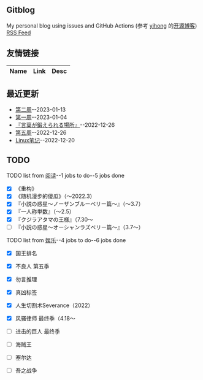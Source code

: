 ## Gitblog
My personal blog using issues and GitHub Actions (参考 [yihong](https://github.com/yihong0618) 的[开源博客](https://github.com/yihong0618/gitblog/issues/177))
[RSS Feed](https://raw.githubusercontent.com/wjianbo/blog-data/main/feed.xml)
## 友情链接
| Name | Link | Desc | 
 | ---- | ---- | ---- |
## 最近更新
- [第二周](https://github.com/wjianbo/blog-data/issues/45)--2023-01-13
- [第一周](https://github.com/wjianbo/blog-data/issues/44)--2023-01-04
- [『言葉が鍛えられる場所』](https://github.com/wjianbo/blog-data/issues/43)--2022-12-26
- [第五周](https://github.com/wjianbo/blog-data/issues/42)--2022-12-26
- [Linux笔记](https://github.com/wjianbo/blog-data/issues/41)--2022-12-20
## TODO
TODO list from [阅读](https://github.com/wjianbo/blog-data/issues/5)--1 jobs to do--5 jobs done
- [x] 《重构》
- [x] 《随机漫步的傻瓜》（～2022.3）
- [x] 『小説の惑星〜ノーザンブルーベリー篇～』（～3.7）
- [x] 『一人称単数』（～2.5）
- [x] 『クジラアタマの王様』（7.30〜
- [ ] 『小説の惑星〜オーシャンラズベリー篇～』（3.7〜）

TODO list from [娱乐](https://github.com/wjianbo/blog-data/issues/2)--4 jobs to do--6 jobs done
- [x] 国王排名
- [x] 不良人 第五季
- [x] 勿言推理
- [x] 真凶标签
- [x] 人生切割术Severance（2022）
- [x] 风骚律师 最终季（4.18～
- [ ] 进击的巨人 最终季
- [ ] 海贼王
- [ ] 塞尔达
- [ ] 吾之战争

